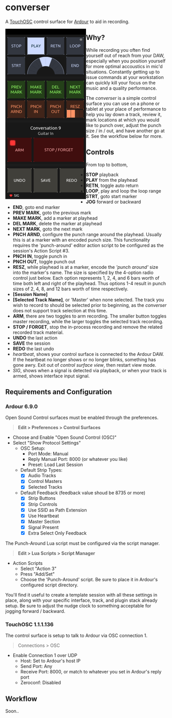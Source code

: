 # converser
A [TouchOSC](https://hexler.net/touchosc) control surface for [Ardour](https://ardour.org/) to aid in recording.

<img align="left" src="screenshot.png">

## Why?

While recording you often find yourself out of reach from your DAW, especially when you position yourself for more optimal accoustics in mic'd situations. Constantly getting up to issue commands at your workstation can quickly kill your focus on the music and a quality performance.

The _converser_ is a simple control surface you can use on a phone or tablet at your place of performance to help you lay down a track, review it, mark locations at which you would like to punch over, adjust the punch size / in / out, and have another go at it. See the workflow below for more.

## Controls

From top to bottom,
* __STOP__ playback
* __PLAY__ from the playhead
* __RETN__, toggle auto return
* __LOOP__, play and loop the loop range
* __STRT__, goto start marker
* __JOG__ forward or backward
* __END__, goto end marker
* __PREV MARK__, goto the previous mark
* __MAKE MARK__, add a marker at playhead
* __DEL MARK__, delete the marker at playhead
* __NEXT MARK__, goto the next mark
* __PNCH ARND__, configure the punch range around the playhead. Usually this is at a marker with an encoded punch size. This functionality requires the 'punch-around' editor action script to be configured as the session's Action Script #3.
* __PNCH IN__, toggle punch in
* __PNCH OUT__, toggle punch out
* __RESZ__, while playhead is at a marker, encode the _'punch around'_ size into the marker's name. The size is specified by the 4-option radio control just below. Each option represents 1, 2, 4, and 6 bars worth of time both left and right of the playhead. Thus options 1-4 result in punch sizes of 2, 4, 8, and 12 bars worth of time respectively.
* __[Session Name]__
* __[Selected Track Name]__, or 'Master' when none selected. The track you wish to record to should be selected prior to beginning, as the _converser_ does not support track selection at this time.
* __ARM__, there are two toggles to arm recording. The smaller button toggles master recording, while the larger toggles the selected track recording.
* __STOP / FORGET__, stop the in-process recording and remove the related recorded track material.
* __UNDO__ the last action
* __SAVE__ the session
* __REDO__ the last undo
* _heartbeat_, shows your control surface is connected to the Ardour DAW. If the heartbeat no longer shows or no longer blinks, something has gone awry. Exit out of _control surface view_, then restart view mode.
* _SIG_, shows when a signal is detected via playback, or when your track is armed, shows interface input signal.

## Requirements and Configuration

### Ardour 6.9.0

Open Sound Control surfaces must be enabled through the preferences.
> __Edit > Preferences > Control Surfaces__
* Choose and Enable "Open Sound Control (OSC)"
* Select "Show Protocol Settings"
  - OSC Setup:
    + Port Mode: Manual
    + Reply Manual Port: 8000 (or whatever you like)
    + Preset: Load Last Session
  - Default Strip Types:
    +  [x] Audio Tracks
    +  [x] Control Masters
    +  [x] Selected Tracks
  - Default Feedback (feedback value shoud be 8735 or more)
    +  [x] Strip Buttons
    +  [x] Strip Controls
    +  [x] Use SSID as Path Extension
    +  [x] Use Heartbeat
    +  [x] Master Section
    +  [x] Signal Present
    +  [x] Extra Select Only Feedback
 
 The Punch-Around Lua script must be configured via the script manager.
 > __Edit > Lua Scripts > Script Manager__
 * Action Scripts
   - Select "Action 3"
   - Press "Add/Set"
   - Choose the 'Punch-Around' script. Be sure to place it in Ardour's configured script directory.

You'll find it useful to create a template session with all these settings in place, along with your specific interface, track, and plugin stack already setup. Be sure to adjust the nudge clock to something acceptable for jogging forward / backward.


### TouchOSC 1.1.1.136

The control surface is setup to talk to Ardour via OSC connection 1.
> Connections > OSC
* Enable Connection 1 over UDP
  - Host: Set to Ardour's host IP
  - Send Port: Any
  - Receive Port: 8000, or match to whatever you set in Ardour's reply port
  - Zeroconf: Disabled

## Workflow

Soon..
